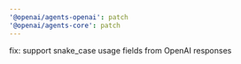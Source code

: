 ```yaml
---
'@openai/agents-openai': patch
'@openai/agents-core': patch
---
```


fix: support snake_case usage fields from OpenAI responses
